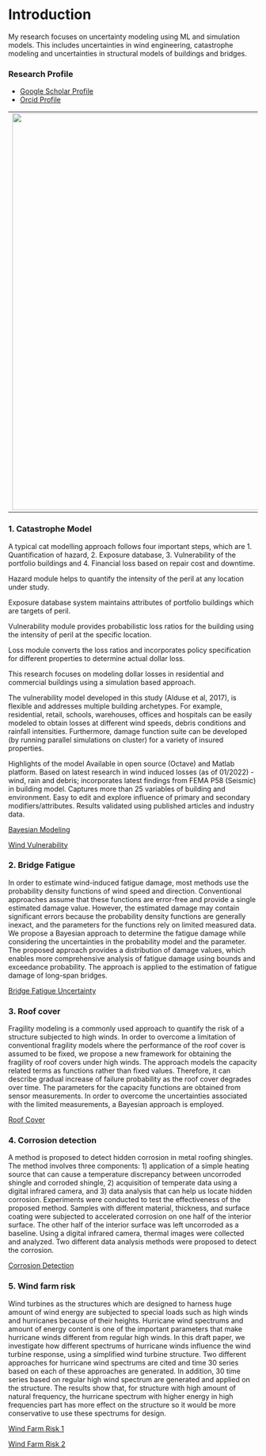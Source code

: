 # Introduction

My research focuses on uncertainty modeling using ML and simulation models.
This includes uncertainties in wind engineering, catastrophe modeling and uncertainties in structural models of buildings and bridges.

<h3> Research Profile </h3> 
      <ul>  
        <li> <a href="https://scholar.google.com/citations?user=-Wiy3ksAAAAJ&hl=en&oi=ao"> Google Scholar Profile </a>  </li>  
        <li> <a href="https://orcid.org/0000-0003-0485-2545"> Orcid Profile </a>  </li>
      </ul>


<table>
  <tr>
    <td width="50%">
      <img src="https://www.site-shot.com/cached_image/DR5egIJBEe-EQQJCrBEAAg" width="800" />
    </td>
    <td width="50%">    
      <h3> Direct Links to Selected Publications </h3> <!-- Add your title here -->
      <ul>
        <li> <a href="https://www.sciencedirect.com/science/article/abs/pii/S0141029616317540"> Bayesian Modeling for Residential Buildings </a>  </li>
        <li> <a href="https://www.mdpi.com/2674-032X/2/1/6"> Wind Vulnerability Simulations </a></li>
        <li> <a href="https://www.sciencedirect.com/science/article/abs/pii/S2352710215000157"> Bayesian Roof Cover modeling </a></li>
        <li> <a href="https://www.sciencedirect.com/science/article/abs/pii/S2352710217300980"> Statistical Corrosion Detection </a> </li>
        <li> <a href="https://www.sciencedirect.com/science/article/abs/pii/S0141029615004071"> Bridge Damage Prediction </a> </li>
      </ul>
    </td>
  </tr>
</table>



### 1. Catastrophe Model

A typical cat modelling approach follows four important steps, which are 1. Quantification of hazard, 2. Exposure database, 3. Vulnerability of the portfolio buildings and 4. Financial loss based on repair cost and downtime.

Hazard module helps to quantify the intensity of the peril at any location under study.

Exposure database system maintains attributes of portfolio buildings which are targets of peril.

Vulnerability module provides probabilistic loss ratios for the building using the intensity of peril at the specific location.

Loss module converts the loss ratios and incorporates policy specification for different properties to determine actual dollar loss.

This research focuses on modeling dollar losses in residential and commercial buildings using a simulation based approach.

The vulnerability model developed in this study (Alduse et al, 2017), is flexible and addresses multiple building archetypes. For example, residential, retail, schools, warehouses, offices and hospitals can be easily modeled to obtain losses at different wind speeds, debris conditions and rainfall intensities. Furthermore, damage function suite can be developed (by running parallel simulations on cluster) for a variety of insured properties.

Highlights of the model
Available in open source (Octave) and Matlab platform.
Based on latest research in wind induced losses (as of 01/2022) - wind, rain and debris; incorporates latest findings from FEMA P58 (Seismic) in building model.
Captures more than 25 variables of building and environment.
Easy to edit and explore influence of primary and secondary modifiers/attributes.
Results validated using published articles and industry data.

<a href="https://www.sciencedirect.com/science/article/abs/pii/S0141029616317540"> Bayesian Modeling </a>

<a href="https://www.mdpi.com/2674-032X/2/1/6"> Wind Vulnerability </a>


### 2. Bridge Fatigue
In order to estimate wind-induced fatigue damage, most methods use the probability density functions of wind speed and direction. Conventional approaches assume that these functions are error-free and provide a single estimated damage value. However, the estimated damage may contain significant errors because the probability density functions are generally inexact, and the parameters for the functions rely on limited measured data. We propose a Bayesian approach to determine the fatigue damage while considering the uncertainties in the probability model and the parameter. The proposed approach provides a distribution of damage values, which enables more comprehensive analysis of fatigue damage using bounds and exceedance probability. The approach is applied to the estimation of fatigue damage of long-span bridges.

<a href="https://scholar.google.com/citations?view_op=view_citation&hl=en&user=-Wiy3ksAAAAJ&citation_for_view=-Wiy3ksAAAAJ:d1gkVwhDpl0C"> Bridge Fatigue Uncertainty</a>

### 3. Roof cover

Fragility modeling is a commonly used approach to quantify the risk of a structure subjected to high winds. In order to overcome a limitation of conventional fragility models where the performance of the roof cover is assumed to be fixed, we propose a new framework for obtaining the fragility of roof covers under high winds. The approach models the capacity related terms as functions rather than fixed values. Therefore, it can describe gradual increase of failure probability as the roof cover degrades over time. The parameters for the capacity functions are obtained from sensor measurements. In order to overcome the uncertainties associated with the limited measurements, a Bayesian approach is employed. 

<a href="https://scholar.google.com/citations?view_op=view_citation&hl=en&user=-Wiy3ksAAAAJ&citation_for_view=-Wiy3ksAAAAJ:u-x6o8ySG0sC"> Roof Cover </a>

### 4. Corrosion detection

A method is proposed to detect hidden corrosion in metal roofing shingles. The method involves three components: 1) application of a simple heating source that can cause a temperature discrepancy between uncorroded shingle and corroded shingle, 2) acquisition of temperate data using a digital infrared camera, and 3) data analysis that can help us locate hidden corrosion. Experiments were conducted to test the effectiveness of the proposed method. Samples with different material, thickness, and surface coating were subjected to accelerated corrosion on one half of the interior surface. The other half of the interior surface was left uncorroded as a baseline. Using a digital infrared camera, thermal images were collected and analyzed. Two different data analysis methods were proposed to detect the corrosion.

<a href="https://scholar.google.com/citations?view_op=view_citation&hl=en&user=-Wiy3ksAAAAJ&citation_for_view=-Wiy3ksAAAAJ:dfsIfKJdRG4C"> Corrosion Detection </a>

### 5. Wind farm risk

Wind turbines as the structures which are designed to harness huge amount of wind energy are subjected to special loads such as high winds and hurricanes because of their heights. Hurricane wind spectrums and amount of energy content is one of the important parameters that make hurricane winds different from regular high winds. In this draft paper, we investigate how different spectrums of hurricane winds influence the wind turbine response, using a simplified wind turbine structure. Two different approaches for hurricane wind spectrums are cited and time 30 series based on each of these approaches are generated. In addition, 30 time series based on regular high wind spectrum are generated and applied on the structure. The results show that, for structure with high amount of natural frequency, the hurricane spectrum with higher energy in high frequencies part has more effect on the structure so it would be more conservative to use these spectrums for design.

<a href="https://www.mdpi.com/1996-1073/16/3/1207"> Wind Farm Risk 1 </a>

<a href="https://www.researchgate.net/profile/Gholamreza-Amirinia/publication/301891562_Effect_of_different_hurricane_spectrums_on_wind_turbine_loads_and_responses/links/5a04fc19aca2726b4c73ad70/Effect-of-different-hurricane-spectrums-on-wind-turbine-loads-and-responses.pdf"> Wind Farm Risk 2 </a>
